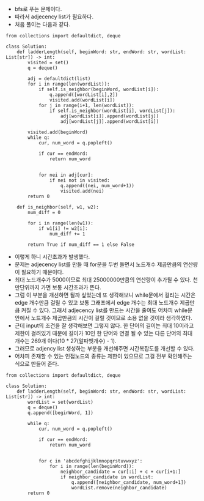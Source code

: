 - bfs로 푸는 문제이다.
- 따라서 adjecency list가 필요하다.
- 처음 풀이는 다음과 같다.

```python3
from collections import defaultdict, deque

class Solution:
    def ladderLength(self, beginWord: str, endWord: str, wordList: List[str]) -> int:
        visited = set()
        q = deque()
        
        adj = defaultdict(list)
        for i in range(len(wordList)):
            if self.is_neighbor(beginWord, wordList[i]):
                q.append([wordList[i],2])
                visited.add(wordList[i])
            for j in range(i+1, len(wordList)):
                if self.is_neighbor(wordList[i], wordList[j]):
                    adj[wordList[i]].append(wordList[j])
                    adj[wordList[j]].append(wordList[i])
        
        visited.add(beginWord)
        while q:
            cur, num_word = q.popleft()
            
            if cur == endWord:
                return num_word
            
            
            for nei in adj[cur]:
                if nei not in visited:
                    q.append((nei, num_word+1))
                    visited.add(nei)
        return 0
        
    def is_neighbor(self, w1, w2):
        num_diff = 0
        
        for i in range(len(w1)):
            if w1[i] != w2[i]:
                num_diff += 1
        
        return True if num_diff == 1 else False
```
- 이렇게 하니 시간초과가 발생했다.
- 문제는 adjecency list를 만들 때 for문을 두번 돌면서 노드개수 제곱만큼의 연산량이 필요하기 때문이다.
- 최대 노드개수가 5000이므로 최대 25000000만큼의 연산량이 추가될 수 있다. 천만단위까지 가면 보통 시간초과가 뜬다.
- 그럼 이 부분을 개선하면 될까 싶었는데 또 생각해보니 while문에서 걸리는 시간은 edge 개수만큼 걸릴 수 있고 보통 그래프에서 edge 개수는 최대 노드개수 제곱만큼 커질 수 있다. 그래서 adjecency list를
만드는 시간을 줄여도 어차피 while문 안에서 노드개수 제곱만큼의 시간이 걸릴 것이므로 소용 없을 것이라 생각하였다.
- 근데 input의 조건을 잘 생각해보면 그렇지 않다. 한 단어의 길이는 최대 10이라고 제한이 걸려있기 때문에 길이가 10인 한 단어와 연결 될 수 있는 다른 단어의 최대 개수는 269개 이다(10 * 27(알파벳개수) - 1).
- 그러므로 adjency list 생성하는 부분을 개선해주면 시간복잡도를 개선할 수 있다.
- 어차피 존재할 수 있는 인접노드의 종류는 제한이 있으므로 그걸 전부 확인해주는 식으로 만들어 준다.
```python3
from collections import defaultdict, deque

class Solution:
    def ladderLength(self, beginWord: str, endWord: str, wordList: List[str]) -> int:
        wordList = set(wordList)
        q = deque()
        q.append([beginWord, 1])
        
        while q:
            cur, num_word = q.popleft()
            
            if cur == endWord:
                return num_word
            
            
            for c in 'abcdefghijklmnopqrstuvwxyz':
                for i in range(len(beginWord)):
                    neighbor_candidate = cur[:i] + c + cur[i+1:]
                    if neighbor_candidate in wordList:
                        q.append([neighbor_candidate, num_word+1])
                        wordList.remove(neighbor_candidate)
        return 0
```

